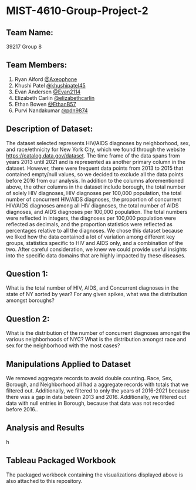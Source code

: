 # MIST-4610-Group-Project-2

## Team Name:
39217 Group 8

## Team Members:
1. Ryan Alford [@Axeophone](https://github.com/Axeophone)
2. Khushi Patel [@khushipatel45](https://github.com/khushipatel45)
3. Evan Andersen [@Evan2114](https://github.com/Evan2114)
4. Elizabeth Carlin [@elizabethcarlin](https://github.com/elizabethcarlin)
5. Ethan Bowen [@EthanB57](https://github.com/EthanB57)
6. Purvi Nandakumar [@pdn9874](https://github.com/pdn9874)

## Description of Dataset:
The dataset selected represents HIV/AIDS diagnoses by neighborhood, sex, and race/ethnicity for New York City, which we found through the website https://catalog.data.gov/dataset. The time frame of the data spans from years 2013 until 2021 and is represented as another primary column in the dataset. However, there were frequent data points from 2013 to 2015 that contained empty/null values, so we decided to exclude all the data points before 2016 from our analysis. In addition to the columns aforementioned above, the other columns in the dataset include borough, the total number of solely HIV diagnoses, HIV diagnoses per 100,000 population, the total number of concurrent HIV/AIDS diagnoses, the proportion of concurrent HIV/AIDS diagnoses among all HIV diagnoses, the total number of AIDS diagnoses, and AIDS diagnoses per 100,000 population. The total numbers were reflected in integers, the diagnoses per 100,000 population were reflected as decimals, and the proportion statistics were reflected as percentages relative to all the diagnoses. We chose this dataset because we liked how the data contained a lot of variation among different key groups, statistics specific to HIV and AIDS only, and a combination of the two. After careful consideration, we knew we could provide useful insights into the specific data domains that are highly impacted by these diseases.

## Question 1:
What is the total number of HIV, AIDS, and Concurrent diagnoses in the state of NY sorted by year? For any given spikes, what was the distribution amongst boroughs?



## Question 2:
What is the distribution of the number of concurrent diagnoses amongst the various neighborhoods of NYC? What is the distribution amongst race and sex for the neighborhood with the most cases?


## Manipulations Applied to Dataset
We removed aggregate records to avoid double counting. Race, Sex, Borough, and Neighborhood all had a aggregate records with totals that we filtered out. Additionally, we filtered to only the years of 2016-2021 because there was a gap in data beteen 2013 and 2016. Additionally, we filtered out data with null entries in Borough, because that data was not recorded before 2016.. 


## Analysis and Results
h


## Tableau Packaged Workbook
The packaged workbook containing the visualizations displayed above is also attached to this repository.
